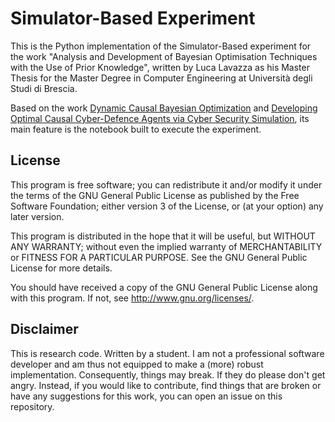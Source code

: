 # Simulator-Based Experiment

This is the Python implementation of the Simulator-Based experiment for the work "Analysis and Development of Bayesian Optimisation Techniques with the Use of Prior Knowledge", written by Luca Lavazza as his Master Thesis for the Master Degree in Computer Engineering at Università degli Studi di Brescia.

Based on the work [Dynamic Causal Bayesian Optimization](https://github.com/neildhir/DCBO) and [Developing Optimal Causal Cyber-Defence Agents via Cyber Security Simulation](https://github.com/alan-turing-institute/causal-cyber-defence), its main feature is the notebook built to execute the experiment.
 
## License

This program is free software; you can redistribute it and/or modify it under the terms of the GNU General Public License as published by the Free Software Foundation; either version 3 of the License, or (at your option) any later version.

This program is distributed in the hope that it will be useful, but WITHOUT ANY WARRANTY; without even the implied warranty of MERCHANTABILITY or FITNESS FOR A PARTICULAR PURPOSE. See the GNU General Public License for more details.

You should have received a copy of the GNU General Public License along with this program. If not, see <http://www.gnu.org/licenses/>.

## Disclaimer

This is research code. Written by a student. I am not a professional software developer and am thus not equipped to make a (more) robust implementation. Consequently, things may break. If they do please don't get angry. Instead, if you would like to contribute, find things that are broken or have any suggestions for this work, you can open an issue on this repository.
